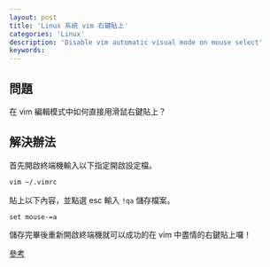 ```yaml
---
layout: post
title: 'Linux 系統 vim 右鍵貼上'
categories: 'Linux'
description: 'Disable vim automatic visual mode on mouse select'
keywords: 
---
```


## 問題
在 vim 編輯模式中如何直接用滑鼠右鍵貼上？

## 解決辦法
首先開啟終端機輸入以下指定開啟設定檔。

```sh
vim ~/.vimrc
```

貼上以下內容，並點選 esc 輸入 `!qa` 儲存檔案。

```
set mouse-=a
```

儲存完畢後重新開啟終端機就可以成功的在 vim 中盡情的右鍵貼上囉！

[參考](https://gist.github.com/u0d7i/01f78999feff1e2a8361)